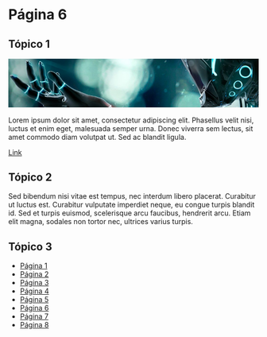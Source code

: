 # Página 6

## Tópico 1

![Image](../images/example.png)

Lorem ipsum dolor sit amet, consectetur adipiscing elit. Phasellus velit nisi, luctus et enim eget, malesuada semper urna. Donec viverra sem lectus, sit amet commodo diam volutpat ut. Sed ac blandit ligula. 

[Link](https://github.com/ricardopedias/markhelp)

## Tópico 2

Sed bibendum nisi vitae est tempus, nec interdum libero placerat. Curabitur ut luctus est. Curabitur vulputate imperdiet neque, eu congue turpis blandit id. Sed et turpis euismod, scelerisque arcu faucibus, hendrerit arcu. Etiam elit magna, sodales non tortor nec, ultrices varius turpis.

## Tópico 3

-   [Página 1](../01_page_one.md)
-   [Página 2](../02-page-two.md)
-   [Página 3](../01_O_Básico/01-page-three.md)
-   [Página 4](../01_O_Básico/02-page-four.md)
-   [Página 5](../02-Avançado/01-page-five.md)
-   [Página 6](../02-Avançado/02-page-six.md)
-   [Página 7](../02-Avançado/03_Subfolder/page-seven.md)
-   [Página 8](../02-Avançado/03_Subfolder/page-eight.md)
